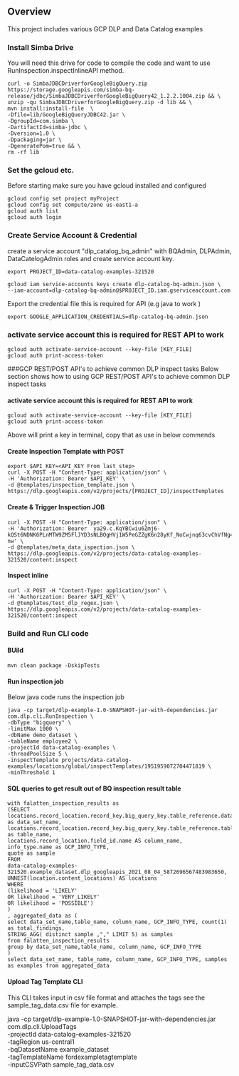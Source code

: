 ## Overview 

This project includes various GCP DLP and Data Catalog examples 

### Install Simba Drive

You will need this drive for code to compile the code and want to use RunInspection.inspectInlineAPI method.

    curl -o SimbaJDBCDriverforGoogleBigQuery.zip https://storage.googleapis.com/simba-bq-release/jdbc/SimbaJDBCDriverforGoogleBigQuery42_1.2.2.1004.zip && \
    unzip -qu SimbaJDBCDriverforGoogleBigQuery.zip -d lib && \
    mvn install:install-file  \
    -Dfile=lib/GoogleBigQueryJDBC42.jar \
    -DgroupId=com.simba \
    -DartifactId=simba-jdbc \
    -Dversion=1.0 \
    -Dpackaging=jar \
    -DgeneratePom=true && \
    rm -rf lib


### Set the gcloud etc. 
Before starting make sure you have gcloud installed and configured
    
    gcloud config set project myProject
    gcloud config set compute/zone us-east1-a
    gcloud auth list
    gcloud auth login 


### Create Service Account & Credential

create a service account "dlp_catalog_bq_admin" with BQAdmin, DLPAdmin, DataCatelogAdmin roles
and create service account key.

    export PROJECT_ID=data-catalog-examples-321520
    
    gcloud iam service-accounts keys create dlp-catalog-bq-admin.json \
    --iam-account=dlp-catalog-bq-admin@$PROJECT_ID.iam.gserviceaccount.com

Export the credential file this is required for API (e.g java to work ) 

    export GOOGLE_APPLICATION_CREDENTIALS=dlp-catalog-bq-admin.json

### activate service account this is required for REST API to work
    
    gcloud auth activate-service-account --key-file [KEY_FILE]
    gcloud auth print-access-token

###GCP REST/POST API's to achieve common DLP inspect tasks
Below section shows how to using GCP REST/POST API's to achieve common  DLP inspect tasks

#### activate service account this is required for REST API to work

    gcloud auth activate-service-account --key-file [KEY_FILE]
    gcloud auth print-access-token
Above will print a key in terminal, copy that as use in below commends

#### Create Inspection Template with POST 

    export $API_KEY=<API_KEY From last step> 
    curl -X POST -H "Content-Type: application/json" \
    -H 'Authorization: Bearer $API_KEY' \
    -d @templates/inspection_template.json \
    https://dlp.googleapis.com/v2/projects/[PROJECT_ID]/inspectTemplates
    
#### Create & Trigger Inspection JOB  
    
   
    curl -X POST -H "Content-Type: application/json" \
    -H 'Authorization: Bearer  ya29.c.KqYBCwiu6Zmj6-kQSt6NDNK6PLnMTW9ZM5FlJYD3sNLBOgHVj1W5PeGZZgK6n28yKf_NoCwjnq63cvChVfNg4n5wQPP1gxclb2ttJ9eXgMYJtCQqrLSj_uBFvYgXioDTEvjOULSLaxG38mUfjegmDzU7KbpgO1hMWe5agAI_cMlt2S80ENz5SpjrbliCsj6gmyUQFPOTHKHmm5TOq7VXYG9bQeWrbrL-nw' \
    -d @templates/meta_data_ispection.json \
    https://dlp.googleapis.com/v2/projects/data-catalog-examples-321520/content:inspect

#### Inspect inline 
    curl -X POST -H "Content-Type: application/json" \
    -H 'Authorization: Bearer $API_KEY' \
    -d @templates/test_dlp_regex.json \
    https://dlp.googleapis.com/v2/projects/data-catalog-examples-321520/content:inspect


### Build and Run CLI code 

#### BUild 
    mvn clean package -DskipTests
#### Run inspection job 
 Below java code runs the inspection job

    java -cp target/dlp-example-1.0-SNAPSHOT-jar-with-dependencies.jar com.dlp.cli.RunInspection \
    -dbType "bigquery" \
    -limitMax 1000 \
    -dbName demo_dataset \
    -tableName employee2 \
    -projectId data-catalog-examples \
    -threadPoolSize 5 \
    -inspectTemplate projects/data-catalog-examples/locations/global/inspectTemplates/1951959072704471819 \
    -minThreshold 1


#### SQL queries to get result out of BQ inspection result table 

    with falatten_inspection_results as
    (SELECT
    locations.record_location.record_key.big_query_key.table_reference.dataset_id as data_set_name,
    locations.record_location.record_key.big_query_key.table_reference.table_id as table_name,
    locations.record_location.field_id.name AS column_name,
    info_type.name as GCP_INFO_TYPE,
    quote as sample
    FROM
    data-catalog-examples-321520.example_dataset.dlp_googleapis_2021_08_04_5872696567483983650,
    UNNEST(location.content_locations) AS locations
    WHERE
    (likelihood = 'LIKELY'
    OR likelihood = 'VERY_LIKELY'
    OR likelihood = 'POSSIBLE')
    )
    , aggregated_data as (
    select data_set_name,table_name, column_name, GCP_INFO_TYPE, count(1) as total_findings,
    STRING_AGG( distinct sample ,"," LIMIT 5) as samples
    from falatten_inspection_results
    group by data_set_name,table_name, column_name, GCP_INFO_TYPE
    )
    select data_set_name, table_name, column_name, GCP_INFO_TYPE, samples as examples from aggregated_data

#### Upload Tag Template CLI

This CLI takes input in csv file format and attaches the tags 
see the sample_tag_data.csv file for example.


java -cp target/dlp-example-1.0-SNAPSHOT-jar-with-dependencies.jar com.dlp.cli.UploadTags \
-projectId data-catalog-examples-321520 \
-tagRegion us-central1 \
-bqDatasetName example_dataset \
-tagTemplateName fordexampletagtemplate \
-inputCSVPath sample_tag_data.csv

